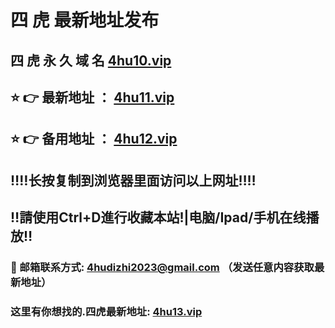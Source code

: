 # 四 虎 最新地址发布 
## 四 虎 永 久 域 名       [4hu10.vip](https://4hu10.vip:8090/home.html?channel=87397)
## ⭐️ 👉 最新地址 ：       [4hu11.vip](https://4hu11.vip:8090/home.html?channel=87397)
## ⭐️ 👉 备用地址 ：       [4hu12.vip](https://4hu12.vip:8090/home.html?channel=87397)
## ‼️‼️长按复制到浏览器里面访问以上网址‼️‼️
## ‼️請使用Ctrl+D進行收藏本站!|电脑/Ipad/手机在线播放‼️
### 📧 邮箱联系方式: 4hudizhi2023@gmail.com （发送任意内容获取最新地址）
### 这里有你想找的.四虎最新地址:       [4hu13.vip](https://4hu13.vip:8090/home.html?channel=87397)
